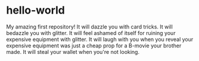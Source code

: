 # hello-world

My amazing first repository!  It will dazzle you with card tricks.  It will bedazzle you with glitter.  It will feel ashamed of itself for ruining your expensive equipment with glitter.  It will laugh with you when you reveal your expensive equipment was just a cheap prop for a B-movie your brother made.  It will steal your wallet when you're not looking.  
